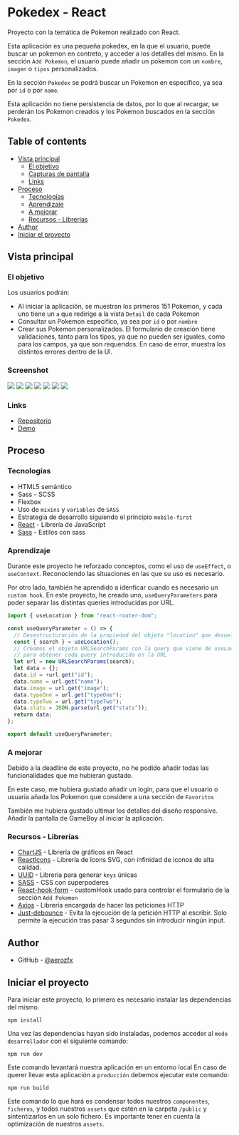# Pokedex - React

Proyecto con la temática de Pokemon realizado con React.

Esta aplicación es una pequeña pokedex, en la que el usuario, puede buscar un pokemon en contreto, y acceder a los detalles del mismo. En la sección `Add Pokemon`, el usuario puede añadir un pokemon con un `nombre`, `imagen` o `tipos` personalizados.

En la sección `Pokedex` se podrá buscar un Pokemon en específico, ya sea por `id` o por `name`.

Esta aplicación no tiene persistencia de datos, por lo que al recargar, se perderán los Pokemon creados y los Pokemon buscados en la sección `Pokedex`.

## Table of contents

- [Vista principal](#vista-principal)
  - [El objetivo](#objetivo)
  - [Capturas de pantalla](#captura-de-pantalla)
  - [Links](#links)
- [Proceso](#proceso)
  - [Tecnologías](#tecnologías)
  - [Aprendizaje](#aprendizaje)
  - [A mejorar](#a-mejorar)
  - [Recursos - Librerías](#recursos---librerías)
- [Author](#author)
- [Iniciar el proyecto](#iniciar-el-proyecto)

## Vista principal

### El objetivo

Los usuarios podrán:

- Al iniciar la aplicación, se muestran los primeros 151 Pokemon, y cada uno tiene un `a` que redirige a la vista `Detail` de cada Pokemon
- Consultar un Pokemon especifico, ya sea por `id` o por `nombre`
- Crear sus Pokemon personalizados. El formulario de creación tiene validaciones, tanto para los tipos, ya que no pueden ser iguales, como para los campos, ya que son requeridos. En caso de error, muestra los distintos errores dentro de la UI.

### Screenshot

![](./src/assets/screenshots/vista-home.png)
![](./src/assets/screenshots/vista-home-responsive.png)
![](./src/assets/screenshots/vista-addpokemon-responsive.png)
![](./src/assets/screenshots/vista-addpokemon-error.png)
![](./src/assets/screenshots/vista-detalle.png)
![](./src/assets/screenshots/vista-detalle-responsive-1.png)
![](./src/assets/screenshots/vista-detalle-responsive-2.png)

### Links

- [Repositorio](https://github.com/aerozfx/react-pokedex)
- [Demo](https://cheerful-centaur-2fe317.netlify.app/)

## Proceso

### Tecnologías

- HTML5 semántico
- Sass - SCSS
- Flexbox
- Uso de `mixins` y `variables` de `SASS`
- Estrategia de desarrollo siguiendo el principio `mobile-first`
- [React](https://reactjs.org/) - Librería de JavaScript
- [Sass](https://sass-lang.com/documentation/variables/) - Estilos con sass

### Aprendizaje

Durante este proyecto he reforzado conceptos, como el uso de `useEffect`, o `useContext`. Reconociendo las situaciones en las que su uso es necesario.

Por otro lado, también he aprendido a idenficar cuando es necesario un `custom hook`. En este proyecto, he creado uno, `useQueryParameters` para poder separar las distintas queries introducidas por URL.

```javascript
import { useLocation } from "react-router-dom";

const useQueryParameter = () => {
  // Desestructuración de la propiedad del objeto "location" que devuelve el Hook useLocation
  const { search } = useLocation();
  // Creamos el objeto URLSearchParams con la query que viene de useLocation, lo que nos permite acceder al método get
  // para obtener cada query introducida en la URL
  let url = new URLSearchParams(search);
  let data = {};
  data.id = +url.get("id");
  data.name = url.get("name");
  data.image = url.get("image");
  data.typeOne = url.get("typeOne");
  data.typeTwo = url.get("typeTwo");
  data.stats = JSON.parse(url.get("stats"));
  return data;
};

export default useQueryParameter;
```

### A mejorar

Debido a la deadline de este proyecto, no he podido añadir todas las funcionalidades que me hubieran gustado.

En este caso, me hubiera gustado añadir un login, para que el usuario o usuaria añada los Pokemon que considere a una sección de `Favoritos`

También me hubiera gustado ultimar los detalles del diseño responsive. Añadir la pantalla de GameBoy al iniciar la aplicación.

### Recursos - Librerías

- [ChartJS](https://www.chartjs.org/) - Librería de gráficos en React
- [ReactIcons](https://react-icons.github.io/react-icons/) - Librería de Icons SVG, con infinidad de iconos de alta calidad.
- [UUID](https://www.npmjs.com/package/uuid) - Librería para generar `keys` únicas
- [SASS](https://sass-lang.com/documentation/variables/) - CSS con superpoderes
- [React-hook-form](https://react-hook-form.com/) - customHook usado para controlar el formulario de la sección `Add Pokemon`
- [Axios](https://axios-http.com/es/) - Librería encargada de hacer las peticiones HTTP
- [Just-debounce](https://www.npmjs.com/package/just-debounce-it) - Evita la ejecución de la petición HTTP al escribir. Solo permite la ejecución tras pasar 3 segundos sin introducir ningún input.

## Author

- GitHub - [@aerozfx](https://github.com/aerozfx)

## Iniciar el proyecto

Para iniciar este proyecto, lo primero es necesario instalar las dependencias del mismo.

```console
npm install
```

Una vez las dependencias hayan sido instaladas, podemos acceder al `modo desarrollador` con el siguiente comando:

```console
npm run dev
```

Este comando levantará nuestra aplicación en un entorno local
En caso de querer llevar esta aplicación a `producción` debemos ejecutar este comando:

```console
npm run build
```

Este comando lo que hará es condensar todos nuestros `componentes`, `ficheros`, y todos nuestros `assets` que estén en la carpeta `/public` y sintentizarlos en un solo fichero.
Es importante tener en cuenta la optimización de nuestros `assets`.
